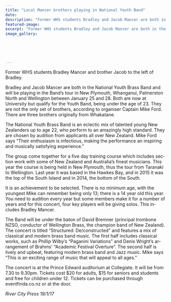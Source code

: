 ```yaml
---
title: "Local Mancer brothers playing in National Youth Band"
date: 
description: "Former WHS students Bradley and Jacob Mancer are both in the National Youth Brass Band and will be playing in the Band’s tour between January 25 and 28 2017..."
featured-image: 
excerpt: "Former WHS students Bradley and Jacob Mancer are both in the National Youth Brass Band and will be playing in the Band’s tour between January 25 and 28 2017."
image_gallery:
	
	
	
	
	
---
```


<p>Former WHS students Bradley Mancer and brother Jacob to the left of Bradley.</p>
<p class="BasicParagraph"><span class="CharacterStyle1"><span lang="EN-GB">Bradley and Jacob Mancer are both in the National Youth Brass Band and will be playing in the Band&rsquo;s tour in New Plymouth, Whanganui, Palmerston North and Wellington between January 25 and 28. Both are now at University but qualify for the Youth Band, being under the age of 23. They are not the only set of brothers, according to organiser Captain Mike Ford. There are three brothers originally from Whakatane.</span></span></p>
<p class="BasicParagraph"><span class="CharacterStyle1"><span lang="EN-GB">The National Youth Brass Band is an eclectic mix of talented young New Zealanders up to age 22, who perform to an amazingly high standard. They are chosen by audition from applicants all over New Zealand. Mike Ford says &ldquo;Their enthusiasm is infectious, making the performance an inspiring and musically satisfying experience.&rdquo;</span></span></p>
<p class="BasicParagraph"><span class="CharacterStyle1"><span lang="EN-GB">The group come together for a five day training course which includes section work with some of New Zealand and Australia&rsquo;s finest musicians. This year the course is being held in New Plymouth, thus the tour from Taranaki to Wellington. Last year it was based in the Hawkes Bay, and in 2015 it was the top of the South Island and in 2014, the bottom of the South.</span></span></p>
<p class="BasicParagraph"><span class="CharacterStyle1"><span lang="EN-GB">It is an achievement to be selected. There is no minimum age, with the youngest Mike can remember being only 13; there is a 14 year old this year. You need to audition every year but some members make it for a number of years and for this concert, four key players will be giving solos. This includes Bradley Mancer.</span></span></p>
<p class="BasicParagraph"><span class="CharacterStyle1"><span lang="EN-GB">The Band will be under the baton of David Bremner (principal trombone NZSO, conductor of Wellington Brass, the champion band of New Zealand). The concert is titled &ldquo;Structured: De/constructed" and features a mix of classical and modern brass band music. The first half includes classical works, such as Phillip Wilby&rsquo;s &ldquo;Paganini Variations&rdquo; and Denis Wright&rsquo;s arrangement of Brahms' &ldquo;Academic Festival Overture&rdquo;. The second half is lively and upbeat, featuring modern brass band and Jazz music. Mike says &ldquo;This is an exciting range of music that will appeal to all ages.&rdquo;</span></span></p>
<p class="BasicParagraph"><span class="CharacterStyle1"><span lang="EN-GB">The concert is at the Prince Edward auditorium at Collegiate. It will be from 7.30 to 9.30pm. Tickets cost $20 for adults, $15 for seniors and students and free for children under 12. Tickets can be purchased through eventfinda.co.nz or at the door.</span></span></p>
<p class="BasicParagraph"><em><span class="CharacterStyle1"><span lang="EN-GB">River City Press 19/1/17</span></span></em></p>

